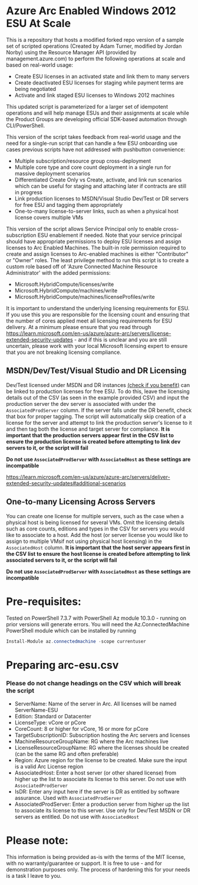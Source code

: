 # Azure Arc Enabled Windows 2012 ESU At Scale
This is a repository that hosts a modified forked repo version of a sample set of scripted operations (Created by Adam Turner, modified by Jordan Norby) using the Resource Manager API (provided by management.azure.com) to perform the following operations at scale and based on real-world usage:
+ Create ESU licenses in an activated state and link them to many servers
+ Create deactivated ESU licenses for staging while payment terms are being negotiated
+ Activate and link staged ESU licenses to Windows 2012 machines

This updated script is parameterized for a larger set of idempotent operations and will help manage ESUs and their assignments at scale while the Product Groups are developing official SDK-based automation through CLI/PowerShell.

This version of the script takes feedback from real-world usage and the need for a single-run script that can handle a few ESU onboarding use cases previous scripts have not addressed with pushbutton convenience:
+ Multiple subscription/resource group cross-deployment
+ Multiple core type and core count deployment in a single run for massive deployment scenarios
+ Differentiated Create Only vs Create, activate, and link run scenarios which can be useful for staging and attaching later if contracts are still in progress
+ Link production licenses to MSDN/Visual Studio Dev/Test or DR servers for free ESU and tagging them appropriately
+ One-to-many license-to-server links, such as when a physical host license covers multiple VMs

This version of the script allows Service Principal only to enable cross-subscription ESU enablement if needed. Note that your service principal should have appropriate permissions to deploy ESU licenses and assign licenses to Arc Enabled Machines. The built-in role permission required to create and assign licenses to Arc-enabled machines is either "Contributor" or "Owner" roles. The least privilege method to run this script is to create a custom role based off of 'Azure Connected Machine Resource Administrator' with the added permissions:
+ Microsoft.HybridCompute/licenses/write
+ Microsoft.HybridCompute/machines/write
+ Microsoft.HybridCompute/machines/licenseProfiles/write

It is important to understand the underlying licensing requirements for ESU.  If you use this you are responsible for the licensing count and ensuring that the number of cores applied meet all licensing requirements for ESU delivery.  At a minimum please ensure that you read through https://learn.microsoft.com/en-us/azure/azure-arc/servers/license-extended-security-updates - and if this is unclear and you are still uncertain, please work with your local Microsoft licensing expert to ensure that you are not breaking licensing compliance.

## MSDN/Dev/Test/Visual Studio and DR Licensing
Dev/Test licensed under MSDN and DR instances [\(check if you benefit\)](https://www.microsoft.com/en-us/licensing/licensing-programs/software-assurance-by-benefits) can be linked to production licenses for free ESU. To do this, leave the licensing details out of the CSV (as seen in the example provided CSV) and input the production server the dev server is associated with under the `AssociatedProdServer` column. If the server falls under the DR benefit, check that box for proper tagging. The script will automatically skip creation of a license for the server and attempt to link the production server's license to it and then tag both the license and target server for compliance. **It is important that the production servers appear first in the CSV list to ensure the production license is created before attempting to link dev servers to it, or the script will fail**

**Do not use `AssociatedProdServer` with `AssociatedHost` as these settings are incompatible**

https://learn.microsoft.com/en-us/azure/azure-arc/servers/deliver-extended-security-updates#additional-scenarios

## One-to-many Licensing Across Servers
You can create one license for multiple servers, such as the case when a physical host is being licensed for several VMs. Omit the licensing details such as core counts, editions and types in the CSV for servers you would like to associate to a host. Add the host (or server license you would like to assign to multiple VMsif not using physical host licensing) in the `AssociatedHost` column. **It is important that the host server appears first in the CSV list to ensure the host license is created before attempting to link associated servers to it, or the script will fail**

**Do not use `AssociatedProdServer` with `AssociatedHost` as these settings are incompatible**

# Pre-requisites:
Tested on PowerShell 7.3.7 with PowerShell Az module 10.3.0 - running on prior versions will generate errors.
You will need the Az.ConnectedMachine PowerShell module which can be installed by running
```powershell
Install-Module az.connectedmachine -scope currentuser
```

# Preparing arc-esu.csv
### Please do not change headings on the CSV which will break the script
+ ServerName: Name of the server in Arc. All licenses will be named ServerName-ESU
+ Edition: Standard or Datacenter
+ LicenseType: vCore or pCore
+ CoreCount: 8 or higher for vCore, 16 or more for pCore
+ TargetSubscriptionID: Subscription hosting the Arc servers and licenses
+ MachineResourceGroupName: RG where the Arc machines live
+ LicenseResourceGroupName: RG where the licenses should be created (can be the same RG and often preferable)
+ Region: Azure region for the license to be created. Make sure the input is a valid Arc License region
+ AssociatedHost: Enter a host server (or other shared license) from higher up the list to associate its license to this server. Do not use with `AssociatedProdServer`
+ IsDR: Enter any input here if the server is DR as entitled by software assurance. Used with `AssociatedProdServer`
+ AssociatedProdServer: Enter a production server from higher up the list to associate its license to this server. Use only for Dev/Test MSDN or DR servers as entitled. Do not use with `AssociatedHost`

# Please note:
This information is being provided as-is with the terms of the MIT license, with no warranty/guarantee or support. It is free to use - and for demonstration purposes only. The process of hardening this for your needs is a task I leave to you.